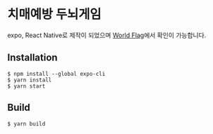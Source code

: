 # 치매예방 두뇌게임

expo, React Native로 제작이 되었으며 [World Flag](https://play.google.com/store/apps/details?id=com.f5game.flags)에서 확인이 가능합니다.

## Installation

```
$ npm install --global expo-cli
$ yarn install
$ yarn start
```

## Build

```
$ yarn build
```
